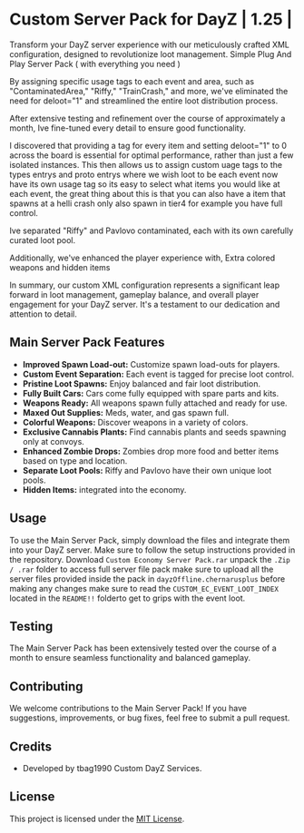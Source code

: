 # Custom Server Pack for DayZ | 1.25 |


Transform your DayZ server experience with our meticulously crafted XML configuration, designed to revolutionize loot management.
Simple Plug And Play Server Pack ( with everything you need )

By assigning specific usage tags to each event and area,
such as "ContaminatedArea," "Riffy," "TrainCrash," and more,
we've eliminated the need for deloot="1" and streamlined the entire loot distribution process.

After extensive testing and refinement over the course of approximately a month,
Ive fine-tuned every detail to ensure good functionality.

I discovered that providing a tag for every item and setting deloot="1" to 0 across the board is essential for optimal performance, rather than just a few isolated instances.
This then allows us to assign custom uage tags to the types entrys and proto entrys where we wish loot to be each event now have its own usage tag so its easy to select what items you would like at each event,
the great thing about this is that you can also have a item that spawns at a helli crash only also spawn in tier4 for example you have full control.

Ive separated "Riffy" and Pavlovo contaminated, each with its own carefully curated loot pool.

Additionally, we've enhanced the player experience with, Extra colored weapons and hidden items

In summary, our custom XML configuration represents a significant leap forward in loot management,
gameplay balance, and overall player engagement for your DayZ server. It's a testament to our dedication and attention to detail.

## Main Server Pack Features

- **Improved Spawn Load-out:** Customize spawn load-outs for players.
- **Custom Event Separation:** Each event is tagged for precise loot control.
- **Pristine Loot Spawns:** Enjoy balanced and fair loot distribution.
- **Fully Built Cars:** Cars come fully equipped with spare parts and kits.
- **Weapons Ready:** All weapons spawn fully attached and ready for use.
- **Maxed Out Supplies:** Meds, water, and gas spawn full.
- **Colorful Weapons:** Discover weapons in a variety of colors.
- **Exclusive Cannabis Plants:** Find cannabis plants and seeds spawning only at convoys.
- **Enhanced Zombie Drops:** Zombies drop more food and better items based on type and location.
- **Separate Loot Pools:** Riffy and Pavlovo have their own unique loot pools.
- **Hidden Items:** integrated into the economy.

## Usage

To use the Main Server Pack, simply download the files and integrate them into your DayZ server. Make sure to follow the setup instructions provided in the repository.
Download `Custom Economy Server Pack.rar` unpack the `.Zip / .rar` folder to access full server file pack
make sure to upload all the server files provided inside the pack in `dayzOffline.chernarusplus`
before making any changes make sure to read the `CUSTOM_EC_EVENT_LOOT_INDEX` located in the `README!!` folderto get to grips with the event loot.

## Testing

The Main Server Pack has been extensively tested over the course of a month to ensure seamless functionality and balanced gameplay.

## Contributing

We welcome contributions to the Main Server Pack! If you have suggestions, improvements, or bug fixes, feel free to submit a pull request.

## Credits

- Developed by tbag1990 Custom DayZ Services.

## License

This project is licensed under the [MIT License](LICENSE).

